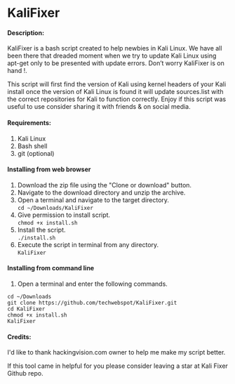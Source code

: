 # KaliFixer

#### Description:
KaliFixer is a bash script created to help newbies in Kali Linux. We have all been there that dreaded moment when we try to update Kali Linux using apt-get only to be presented with update errors. Don’t worry KaliFixer is on hand !.  

This script will first find the version of Kali using kernel headers of your Kali install once the version of Kali Linux is found it will update sources.list with the correct repositories for Kali to function correctly. Enjoy if this script was useful to use consider sharing it with friends & on social media.  

#### Requirements:
1. Kali Linux
2. Bash shell
3. git (optional)

#### Installing from web browser  
1. Download the zip file using the "Clone or download" button.
2. Navigate to the download directory and unzip the archive.
3. Open a terminal and navigate to the target directory.  
`cd ~/Downloads/KaliFixer`
4. Give permission to install script.  
`chmod +x install.sh`
4. Install the script.  
`./install.sh`
5. Execute the script in terminal from any directory.  
`KaliFixer`

#### Installing from command line
1. Open a terminal and enter the following commands.  
```
cd ~/Downloads
git clone https://github.com/techwebspot/KaliFixer.git
cd KaliFixer
chmod +x install.sh
KaliFixer
```
  
#### Credits:

I'd like to thank hackingvision.com owner to help me make my script better.

If this tool came in helpful for you please consider leaving a star at Kali Fixer Github repo.
